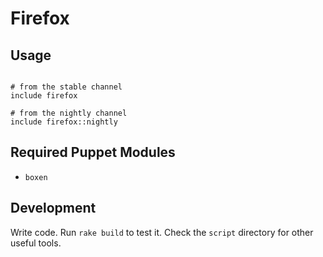 # Firefox

## Usage

```puppet

# from the stable channel
include firefox

# from the nightly channel
include firefox::nightly 

```

## Required Puppet Modules

* `boxen`

## Development

Write code. Run `rake build` to test it. Check the `script`
directory for other useful tools.
